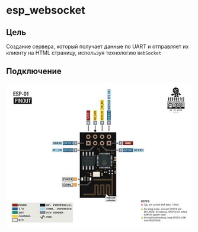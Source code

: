 # esp_websocket

## Цель

Создание сервера, который получает данные по UART и отправляет их клиенту на HTML страницу, используя технологию `WebSocket`

## Подключение

![pinout](img/esp01_pinout.jpg)